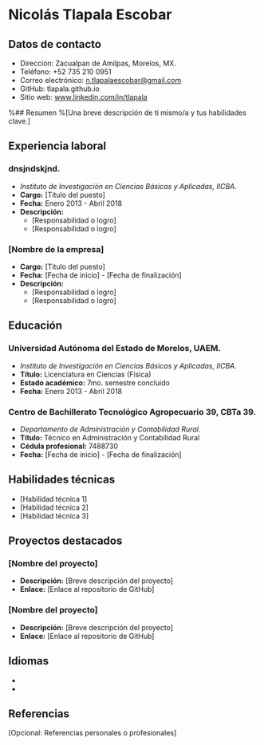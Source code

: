 # Nicolás Tlapala Escobar

## Datos de contacto
- Dirección: Zacualpan de Amilpas, Morelos, MX.
- Teléfono: +52 735 210 0951
- Correo electrónico: n.tlapalaescobar@gmail.com
- GitHub: tlapala.github.io
- Sitio web: www.linkedin.com/in/tlapala

%## Resumen
%[Una breve descripción de ti mismo/a y tus habilidades clave.]


## Experiencia laboral
### dnsjndskjnd.
- *Instituto de Investigación en Ciencias Básicas y Aplicadas, IICBA.*
- **Cargo:** [Título del puesto]
- **Fecha:** Enero 2013 - Abril 2018
- **Descripción:**
  - [Responsabilidad o logro]
  - [Responsabilidad o logro]

### [Nombre de la empresa]
- **Cargo:** [Título del puesto]
- **Fecha:** [Fecha de inicio] - [Fecha de finalización]
- **Descripción:**
  - [Responsabilidad o logro]
  - [Responsabilidad o logro]

## Educación
### Universidad Autónoma del Estado de Morelos, UAEM.
- *Instituto de Investigación en Ciencias Básicas y Aplicadas, IICBA.*
- **Título:** Licenciatura en Ciencias (Física)
- **Estado académico:** 7mo. semestre concluido
- **Fecha:** Enero 2013 - Abril 2018

### Centro de Bachillerato Tecnológico Agropecuario 39, CBTa 39.
- *Departamento de Administración y Contabilidad Rural.*
- **Título:** Técnico en Administración y Contabilidad Rural
- **Cédula profesional:** 7488730
- **Fecha:** [Fecha de inicio] - [Fecha de finalización]

## Habilidades técnicas
- [Habilidad técnica 1]
- [Habilidad técnica 2]
- [Habilidad técnica 3]

## Proyectos destacados
### [Nombre del proyecto]
- **Descripción:** [Breve descripción del proyecto]
- **Enlace:** [Enlace al repositorio de GitHub]

### [Nombre del proyecto]
- **Descripción:** [Breve descripción del proyecto]
- **Enlace:** [Enlace al repositorio de GitHub]

## Idiomas
- [Idioma 1]: [Nivel]
- [Idioma 2]: [Nivel]

## Referencias
[Opcional: Referencias personales o profesionales]

